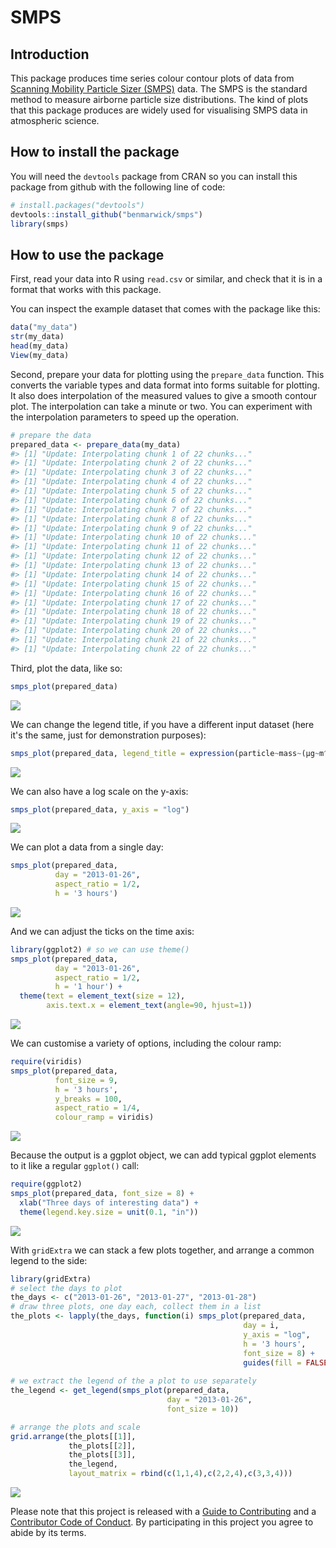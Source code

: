 
SMPS
====

Introduction
------------

This package produces time series colour contour plots of data from [Scanning Mobility Particle Sizer (SMPS)](https://en.wikipedia.org/wiki/Scanning_mobility_particle_sizer) data. The SMPS is the standard method to measure airborne particle size distributions. The kind of plots that this package produces are widely used for visualising SMPS data in atmospheric science.

How to install the package
--------------------------

You will need the `devtools` package from CRAN so you can install this package from github with the following line of code:

``` r
# install.packages("devtools")
devtools::install_github("benmarwick/smps")
library(smps)
```

How to use the package
----------------------

First, read your data into R using `read.csv` or similar, and check that it is in a format that works with this package.

You can inspect the example dataset that comes with the package like this:

``` r
data("my_data")
str(my_data)
head(my_data)
View(my_data)
```

Second, prepare your data for plotting using the `prepare_data` function. This converts the variable types and data format into forms suitable for plotting. It also does interpolation of the measured values to give a smooth contour plot. The interpolation can take a minute or two. You can experiment with the interpolation parameters to speed up the operation.

``` r
# prepare the data
prepared_data <- prepare_data(my_data)
#> [1] "Update: Interpolating chunk 1 of 22 chunks..."
#> [1] "Update: Interpolating chunk 2 of 22 chunks..."
#> [1] "Update: Interpolating chunk 3 of 22 chunks..."
#> [1] "Update: Interpolating chunk 4 of 22 chunks..."
#> [1] "Update: Interpolating chunk 5 of 22 chunks..."
#> [1] "Update: Interpolating chunk 6 of 22 chunks..."
#> [1] "Update: Interpolating chunk 7 of 22 chunks..."
#> [1] "Update: Interpolating chunk 8 of 22 chunks..."
#> [1] "Update: Interpolating chunk 9 of 22 chunks..."
#> [1] "Update: Interpolating chunk 10 of 22 chunks..."
#> [1] "Update: Interpolating chunk 11 of 22 chunks..."
#> [1] "Update: Interpolating chunk 12 of 22 chunks..."
#> [1] "Update: Interpolating chunk 13 of 22 chunks..."
#> [1] "Update: Interpolating chunk 14 of 22 chunks..."
#> [1] "Update: Interpolating chunk 15 of 22 chunks..."
#> [1] "Update: Interpolating chunk 16 of 22 chunks..."
#> [1] "Update: Interpolating chunk 17 of 22 chunks..."
#> [1] "Update: Interpolating chunk 18 of 22 chunks..."
#> [1] "Update: Interpolating chunk 19 of 22 chunks..."
#> [1] "Update: Interpolating chunk 20 of 22 chunks..."
#> [1] "Update: Interpolating chunk 21 of 22 chunks..."
#> [1] "Update: Interpolating chunk 22 of 22 chunks..."
```

Third, plot the data, like so:

``` r
smps_plot(prepared_data) 
```

![](figures/README-prep-1.png)

We can change the legend title, if you have a different input dataset (here it's the same, just for demonstration purposes):

``` r
smps_plot(prepared_data, legend_title = expression(particle~mass~(μg~m^-3)))
```

![](figures/README-legend-1.png)

We can also have a log scale on the y-axis:

``` r
smps_plot(prepared_data, y_axis = "log")
```

![](figures/README-log-1.png)

We can plot a data from a single day:

``` r
smps_plot(prepared_data, 
          day = "2013-01-26", 
          aspect_ratio = 1/2, 
          h = '3 hours')
```

![](figures/README-oneday-1.png)

And we can adjust the ticks on the time axis:

``` r
library(ggplot2) # so we can use theme()
smps_plot(prepared_data, 
          day = "2013-01-26", 
          aspect_ratio = 1/2, 
          h = '1 hour') +
  theme(text = element_text(size = 12),
        axis.text.x = element_text(angle=90, hjust=1)) 
```

![](figures/README-onedayonehour-1.png)

We can customise a variety of options, including the colour ramp:

``` r
require(viridis)
smps_plot(prepared_data, 
          font_size = 9, 
          h = '3 hours',
          y_breaks = 100,
          aspect_ratio = 1/4,
          colour_ramp = viridis) 
```

![](figures/README-options-1.png)

Because the output is a ggplot object, we can add typical ggplot elements to it like a regular `ggplot()` call:

``` r
require(ggplot2)
smps_plot(prepared_data, font_size = 8) + 
  xlab("Three days of interesting data") +
  theme(legend.key.size = unit(0.1, "in"))
```

![](figures/README-ggpl-1.png)

With `gridExtra` we can stack a few plots together, and arrange a common legend to the side:

``` r
library(gridExtra)
# select the days to plot
the_days <- c("2013-01-26", "2013-01-27", "2013-01-28")
# draw three plots, one day each, collect them in a list
the_plots <- lapply(the_days, function(i) smps_plot(prepared_data, 
                                                    day = i, 
                                                    y_axis = "log",  
                                                    h = '3 hours', 
                                                    font_size = 8) +   
                                                    guides(fill = FALSE))
  
# we extract the legend of the a plot to use separately
the_legend <- get_legend(smps_plot(prepared_data, 
                                   day = "2013-01-26", 
                                   font_size = 10))

# arrange the plots and scale
grid.arrange(the_plots[[1]], 
             the_plots[[2]], 
             the_plots[[3]], 
             the_legend, 
             layout_matrix = rbind(c(1,1,4),c(2,2,4),c(3,3,4)))
```

![](figures/README-combine-1.png)

Please note that this project is released with a [Guide to Contributing](CONTRIBUTING.md) and a [Contributor Code of Conduct](CONDUCT.md). By participating in this project you agree to abide by its terms.
